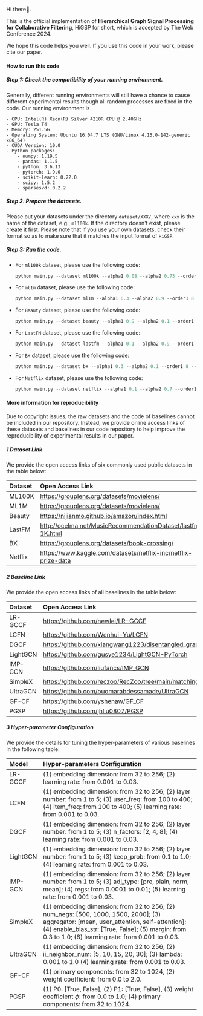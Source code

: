Hi there👋.

This is the official implementation of  **Hierarchical Graph Signal Processing for Collaborative Filtering**, HiGSP for short, which is accepted by The Web Conference 2024.

We hope this code helps you well. If you use this code in your work, please cite our paper.



#### How to run this code

##### Step 1: Check the compatibility of your running environment. 

Generally, different running environments will still have a chance to cause different experimental results though all random processes are fixed in the code. Our running environment is 

```
- CPU: Intel(R) Xeon(R) Silver 4210R CPU @ 2.40GHz
- GPU: Tesla T4
- Memory: 251.5G
- Operating System: Ubuntu 16.04.7 LTS (GNU/Linux 4.15.0-142-generic x86_64)
- CUDA Version: 10.0
- Python packages:
	- numpy: 1.19.5
	- pandas: 1.1.5
	- python: 3.6.13
	- pytorch: 1.9.0
	- scikit-learn: 0.22.0 
	- scipy: 1.5.2 
	- sparsesvd: 0.2.2 
```



##### Step 2: Prepare the datasets. 

Please put your datasets under the directory `dataset/XXX/`, where ```xxx``` is the name of the dataset, e.g., ```ml100k```. If the directory doesn't exist, please create it first. Please note that if you use your own datasets, check their format so as to make sure that it matches the input format of `HiGSP`. 



##### Step 3: Run the code.

* For ```ml100k``` dataset, please use the following code:

    ```python
    python main.py --dataset ml100k --alpha1 0.08 --alpha2 0.73 --order1 2 --order2 12 --pri_factor 80  --n_clusters 25 
    ```
    
* For ```ml1m``` dataset, please use the following code:

    ```python
    python main.py --dataset ml1m --alpha1 0.3 --alpha2 0.9 --order1 8 --order2 8 --pri_factor 256 --n_clusters 6 
    ```

* For ```Beauty``` dataset, please use the following code:

    ```python
    python main.py --dataset beauty --alpha1 0.9 --alpha2 0.1 --order1 8 --order2 8 --pri_factor 370 --n_clusters 3
    ```

* For ```LastFM``` dataset, please use the following code:

    ```python
    python main.py --dataset lastfm --alpha1 0.1 --alpha2 0.9 --order1 4 --order2 8 --pri_factor 85 --n_clusters 10
    ```

* For ```BX``` dataset, please use the following code:

    ```python
    python main.py --dataset bx --alpha1 0.3 --alpha2 0.1 --order1 8 --order2 10 --pri_factor 206 --n_clusters 5
    ```

* For ```Netflix``` dataset, please use the following code:

    ```python
    python main.py --dataset netflix --alpha1 0.1 --alpha2 0.7 --order1 8 --order2 8 --pri_factor 256 --n_clusters 5
    ```



#### More information for reproducibility

Due to copyright issues, the raw datasets and the code of baselines cannot be included in our repository. Instead, we provide online access links of these datasets and baselines in our code repository to help improve the reproducibility of experimental results in our paper.

##### 1 Dataset Link

We provide the open access links of six commonly used public datasets in the table below:

| Dataset | Open Access Link                                             |
| :------ | :----------------------------------------------------------- |
| ML100K  | https://grouplens.org/datasets/movielens/                    |
| ML1M    | https://grouplens.org/datasets/movielens/                    |
| Beauty  | https://nijianmo.github.io/amazon/index.html                 |
| LastFM  | http://ocelma.net/MusicRecommendationDataset/lastfm-1K.html  |
| BX      | https://grouplens.org/datasets/book-crossing/                |
| Netflix | https://www.kaggle.com/datasets/netflix-inc/netflix-prize-data |



##### 2 Baseline Link

We provide the open access links of all baselines in the table below:

| Dataset  | Open Access Link                                             |
| :------- | :----------------------------------------------------------- |
| LR-GCCF  | https://github.com/newlei/LR-GCCF                            |
| LCFN     | https://github.com/Wenhui-Yu/LCFN                            |
| DGCF     | https://github.com/xiangwang1223/disentangled_graph_collaborative_filtering |
| LightGCN | https://github.com/gusye1234/LightGCN-PyTorch                |
| IMP-GCN  | https://github.com/liufancs/IMP_GCN                          |
| SimpleX  | https://github.com/reczoo/RecZoo/tree/main/matching/cf/SimpleX |
| UltraGCN | https://github.com/ouomarabdessamade/UltraGCN                |
| GF-CF    | https://github.com/yshenaw/GF_CF                             |
| PGSP     | https://github.com/jhliu0807/PGSP                            |



##### 3 Hyper-parameter Configuration

We provide the details for tuning the hyper-parameters of various baselines in the following table:

| Model    | Hyper-parameters Configuration                               |
| :------- | :----------------------------------------------------------- |
| LR-GCCF  | (1) embedding dimension: from 32 to 256; (2) learning rate: from 0.001 to 0.03. |
| LCFN     | (1) embedding dimension: from 32 to 256; (2) layer number: from 1 to 5; (3) user_freq: from 100 to 400; (4) item_freq: from 100 to 400; (5) learning rate: from 0.001 to 0.03. |
| DGCF     | (1) embedding dimension: from 32 to 256; (2) layer number: from 1 to 5; (3) n_factors: [2, 4, 8]; (4) learning rate: from 0.001 to 0.03. |
| LightGCN | (1) embedding dimension: from 32 to 256; (2) layer number: from 1 to 5; (3) keep_prob: from 0.1 to 1.0; (4) learning rate: from 0.001 to 0.03. |
| IMP-GCN  | (1) embedding dimension: from 32 to 256; (2) layer number: from 1 to 5; (3) adj_type: [pre, plain, norm, mean]; (4) regs: from 0.0001 to 0.01; (5) learning rate: from 0.001 to 0.03. |
| SimpleX  | (1) embedding dimension: from 32 to 256; (2) num_negs: [500, 1000, 1500, 2000]; (3) aggregator: [mean, user_attention, self-attention]; (4) enable_bias_str: [True, False]; (5) margin: from 0.3 to 1.0; (6) learning rate: from 0.001 to 0.03. |
| UltraGCN | (1) embedding dimension: from 32 to 256; (2) ii_neighbor_num: [5, 10, 15, 20, 30]; (3) lambda: 0.001 to 1.0 (4) learning rate: from 0.001 to 0.03. |
| GF-CF    | (1) primary components: from 32 to 1024, (2) weight coefficient: from 0.0 to 2.0. |
| PGSP     | (1) P0: [True, False], (2) P1: [True, False], (3) weight coefficient $\phi$: from 0.0 to 1.0; (4) primary components: from 32 to 1024. |


